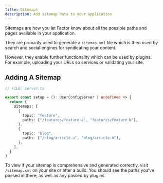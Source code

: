 ```yaml
---
title: Sitemaps
description: Add sitemap data to your application
---
```


Sitemaps are how you let Factor know about all the possible paths and pages available in your application.

They are primarily used to generate a `sitemap.xml` file which is then used by search and social engines for syndicating your content.

However, they enable further functionality which can be used by plugins. For example, uploading your URLs so services or validating your site.

## Adding A Sitemap

```ts
// FILE: server.ts

export const setup = (): UserConfigServer | undefined => {
  return {
    sitemaps: [
      {
        topic: "feature",
        paths: ["/features/feature-a", "features/feature-b"],
      },
      {
        topic: "blog",
        paths: ["/blog/article-a", "blog/article-b"],
      },
    ],
  }
}
```

To view if your sitemap is comprehensive and generated correctly, visit `/sitemap.xml` on your site or after a build. You should see the paths you've passed in there; as well as any passed by plugins.
